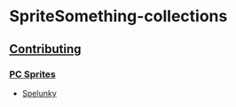 # SpriteSomething-collections

## [Contributing](https://github.com/miketrethewey/SpriteSomething-collections/blob/gh-pages/CONTRIBUTING.md)

### [PC Sprites](https://github.com/miketrethewey/SpriteSomething-collections/blob/gh-pages/pc/CONTRIBUTING.md)

* [Spelunky](https://github.com/miketrethewey/SpriteSomething-collections/blob/gh-pages/pc/spelunky/CONTRIBUTING.md)
